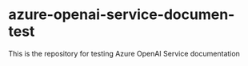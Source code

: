 # azure-openai-service-documen-test
This is the repository for testing Azure OpenAI Service documentation
